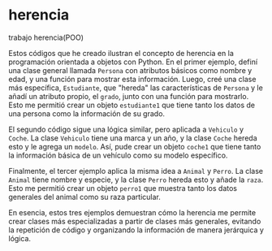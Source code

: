 # herencia
trabajo herencia(POO)

Estos códigos que he creado ilustran el concepto de herencia en la programación orientada a objetos con Python. En el primer ejemplo, definí una clase general llamada `Persona` con atributos básicos como nombre y edad, y una función para mostrar esta información. Luego, creé una clase más específica, `Estudiante`, que "hereda" las características de `Persona` y le añadí un atributo propio, el `grado`, junto con una función para mostrarlo. Esto me permitió crear un objeto `estudiante1` que tiene tanto los datos de una persona como la información de su grado.

El segundo código sigue una lógica similar, pero aplicada a `Vehiculo` y `Coche`. La clase `Vehiculo` tiene una marca y un año, y la clase `Coche` hereda esto y le agrega un `modelo`. Así, pude crear un objeto `coche1` que tiene tanto la información básica de un vehículo como su modelo específico.

Finalmente, el tercer ejemplo aplica la misma idea a `Animal` y `Perro`. La clase `Animal` tiene nombre y especie, y la clase `Perro` hereda esto y añade la `raza`. Esto me permitió crear un objeto `perro1` que muestra tanto los datos generales del animal como su raza particular.

En esencia, estos tres ejemplos demuestran cómo la herencia me permite crear clases más especializadas a partir de clases más generales, evitando la repetición de código y organizando la información de manera jerárquica y lógica.
